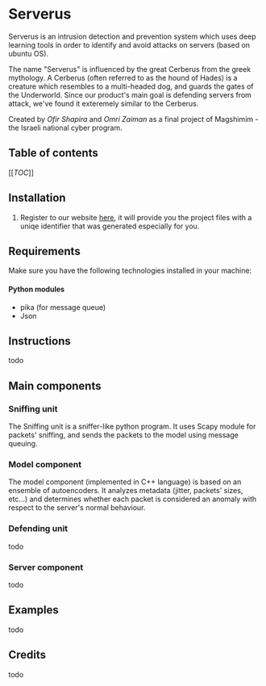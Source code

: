 # Serverus
Serverus is an intrusion detection and prevention system which uses deep learning tools in order to identify and avoid attacks on servers (based on ubuntu OS).

The name "Serverus" is influenced by the great Cerberus from the greek mythology. A Cerberus (often referred to as the hound of Hades) is a creature which resembles to a multi-headed dog, and guards the gates of the Underworld. Since our product's main goal is defending servers from attack, we've found it exteremely similar to the Cerberus.  

Created by *Ofir Shapira* and *Omri Zaiman* as a final project of Magshimim - the Israeli national cyber program. 

## Table of contents
[[_TOC_]]

## Installation
1. Register to our website [here](http://defence.rocks/), it will provide you the project files with a uniqe identifier that was generated especially for you. 

## Requirements
Make sure you have the following technologies installed in your machine:
#### Python modules
- pika (for message queue)
- Json

## Instructions
todo

## Main components

### Sniffing unit
The Sniffing unit is a sniffer-like python program. It uses Scapy module for packets' sniffing, and sends the packets to the model using message queuing.

### Model component
The model component (implemented in C++ language) is based on an ensemble of autoencoders. It analyzes metadata (jitter, packets' sizes, etc...) and determines whether each packet is considered an anomaly with respect to the server's normal behaviour.

### Defending unit
todo

### Server component
todo

## Examples
todo

## Credits
todo


